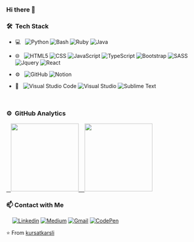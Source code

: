 ### Hi there 👋

### 🛠 &nbsp;Tech Stack

- 💻 &nbsp;
  ![Python](https://img.shields.io/badge/-Python-333333?style=flat&logo=python)
  ![Bash](https://img.shields.io/badge/-Bash%20Script-333333?style=flat&logo=GNU-Bash&logoColor=white)
  ![Ruby](https://img.shields.io/badge/-Ruby-333333?style=flat&logo=ruby&logoColor=red)
  ![Java](https://img.shields.io/badge/-Java-333333?style=flat&logo=java&logoColor=orange)
- 🌐 &nbsp;
  ![HTML5](https://img.shields.io/badge/-HTML5-333333?style=flat&logo=HTML5)
  ![CSS](https://img.shields.io/badge/-CSS-333333?style=flat&logo=CSS3&logoColor=1572B6)
  ![JavaScript](https://img.shields.io/badge/-JavaScript-333333?style=flat&logo=javascript)
  ![TypeScript](https://img.shields.io/badge/-TypeScript-333333?style=flat&logo=typescript)
  ![Bootstrap](https://img.shields.io/badge/-Bootstrap-333333?style=flat&logo=bootstrap&logoColor=563D7C)
  ![SASS](https://img.shields.io/badge/-SASS-333333?style=flat&logo=sass&logoColor=pink)
  ![Jquery](https://img.shields.io/badge/-jQuery-333333?style=flat&logo=jquery)
  ![React](https://img.shields.io/badge/-React-333333?style=flat&logo=react)

- ⚙️ &nbsp;
  ![GitHub](https://img.shields.io/badge/-GitHub-333333?style=flat&logo=github)
  ![Notion](https://img.shields.io/badge/-CodePen-333333?style=flat&logo=codepen)
- 🔧 &nbsp;
  ![Visual Studio Code](https://img.shields.io/badge/-Visual%20Studio%20Code-333333?style=flat&logo=visual-studio-code&logoColor=007ACC)
  ![Visual Studio](https://img.shields.io/badge/-Visual%20Studio-333333?style=flat&logo=visual-studio&logoColor=643995)
  ![Sublime Text](https://img.shields.io/badge/-Sublime%20Text-333333?style=flat&logo=sublime-text)

 <br/>
 
### ⚙️ &nbsp;GitHub Analytics

<p align="left" >
<a href="https://github.com/kursatkarsli">
  &nbsp;&nbsp;&nbsp;<img height="180em" align:"left"  src="https://github-readme-stats-eight-theta.vercel.app/api?username=kursatkarsli&show_icons=true&theme=algolia&include_all_commits=true&count_private=true"/>
  &nbsp;&nbsp;&nbsp;<img height="180em" align:"center" src="https://github-readme-stats-eight-theta.vercel.app/api/top-langs/?username=kursatkarsli&layout=compact&langs_count=8&theme=algolia"/>
</a>
</p>

### 📫 Contact with Me
  &nbsp;&nbsp;&nbsp; [![Linkedin](https://img.shields.io/badge/-LinkedIn-blue?style=flat&logo=Linkedin&logoColor=white)](https://www.linkedin.com/in/kursatkarsli/)
    [![Medium](https://img.shields.io/badge/-Medium-333333?style=flat&logo=medium&logoColor=white)](https://kursat-karsli.medium.com/)
    [![Gmail](https://img.shields.io/badge/-Gmail-c14438?style=flat&logo=Gmail&logoColor=white)](mailto:glatex5858@gmail.com)
  [![CodePen](https://img.shields.io/badge/-CodePen-black?style=flat&logo=codepen)](https://codepen.io/kursatkarsli)

⭐️ From [kursatkarsli](https://github.com/kursatkarsli)
